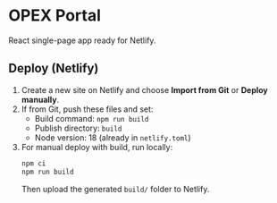 
# OPEX Portal

React single-page app ready for Netlify.

## Deploy (Netlify)
1. Create a new site on Netlify and choose **Import from Git** or **Deploy manually**.
2. If from Git, push these files and set:
   - Build command: `npm run build`
   - Publish directory: `build`
   - Node version: 18 (already in `netlify.toml`)
3. For manual deploy with build, run locally:
   ```bash
   npm ci
   npm run build
   ```
   Then upload the generated `build/` folder to Netlify.
